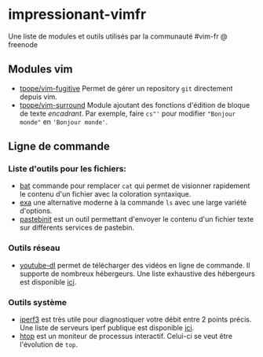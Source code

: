 # impressionant-vimfr
Une liste de modules et outils utilisés par la communauté #vim-fr @ freenode

## Modules vim
 * [tpope/vim-fugitive](https://github.com/tpope/vim-fugitive) Permet de gérer un repository `git` directement depuis vim.
 * [tpope/vim-surround](https://github.com/tpope/vim-surround) Module ajoutant des fonctions d'édition de bloque de texte _encadrant_.
 Par exemple, faire `cs"'` pour modifier `"Bonjour monde"` en `'Bonjour monde'`.

## Ligne de commande

### Liste d'outils pour les fichiers:

* [bat](https://github.com/sharkdp/bat) commande pour remplacer `cat` qui permet de visionner rapidement le contenu d'un fichier avec la coloration syntaxique.
* [exa](https://the.exa.website/) une alternative moderne à la commande `ls` avec une large variété d'options.
* [pastebinit](https://github.com/skorokithakis/pastebinit) est un outil permettant d'envoyer le contenu d'un fichier texte sur différents services de pastebin.

### Outils réseau
* [youtube-dl](https://rg3.github.io/youtube-dl/) permet de télécharger des vidéos en ligne de commande. Il supporte de nombreux hébergeurs. Une liste exhaustive des hébergeurs est disponible [ici](https://rg3.github.io/youtube-dl/supportedsites.html).

### Outils système
* [iperf3](https://github.com/esnet/iperf) est très utile pour diagnostiquer votre débit entre 2 points précis. Une liste de serveurs iperf publique est disponible [ici](https://iperf.fr/iperf-servers.php).
* [htop](https://hisham.hm/htop/) est un moniteur de processus interactif. Celui-ci se veut être l'évolution de `top`.
